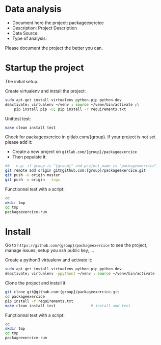 # Data analysis
- Document here the project: packageexercice
- Description: Project Description
- Data Source:
- Type of analysis:

Please document the project the better you can.

# Startup the project

The initial setup.

Create virtualenv and install the project:
```bash
sudo apt-get install virtualenv python-pip python-dev
deactivate; virtualenv ~/venv ; source ~/venv/bin/activate ;\
    pip install pip -U; pip install -r requirements.txt
```

Unittest test:
```bash
make clean install test
```

Check for packageexercice in gitlab.com/{group}.
If your project is not set please add it:

- Create a new project on `gitlab.com/{group}/packageexercice`
- Then populate it:

```bash
##   e.g. if group is "{group}" and project_name is "packageexercice"
git remote add origin git@github.com:{group}/packageexercice.git
git push -u origin master
git push -u origin --tags
```

Functionnal test with a script:

```bash
cd
mkdir tmp
cd tmp
packageexercice-run
```

# Install

Go to `https://github.com/{group}/packageexercice` to see the project, manage issues,
setup you ssh public key, ...

Create a python3 virtualenv and activate it:

```bash
sudo apt-get install virtualenv python-pip python-dev
deactivate; virtualenv -ppython3 ~/venv ; source ~/venv/bin/activate
```

Clone the project and install it:

```bash
git clone git@github.com:{group}/packageexercice.git
cd packageexercice
pip install -r requirements.txt
make clean install test                # install and test
```
Functionnal test with a script:

```bash
cd
mkdir tmp
cd tmp
packageexercice-run
```
